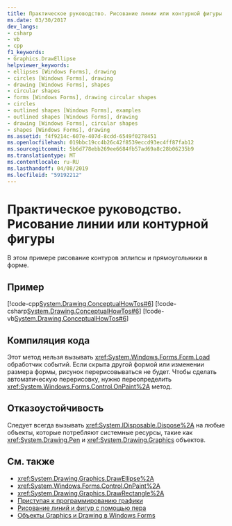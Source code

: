```yaml
---
title: Практическое руководство. Рисование линии или контурной фигуры
ms.date: 03/30/2017
dev_langs:
- csharp
- vb
- cpp
f1_keywords:
- Graphics.DrawEllipse
helpviewer_keywords:
- ellipses [Windows Forms], drawing
- circles [Windows Forms], drawing
- drawing [Windows Forms], shapes
- circular shapes
- forms [Windows Forms], drawing circular shapes
- circles
- outlined shapes [Windows Forms], examples
- outlined shapes [Windows Forms], drawing
- drawing [Windows Forms], circular shapes
- shapes [Windows Forms], drawing
ms.assetid: f4f9214c-607e-407d-8cdd-6549f0278451
ms.openlocfilehash: 019bbc19cc4b26c42f8539eccd93ec4ff87fab12
ms.sourcegitcommit: 5b6d778ebb269ee6684fb57ad69a8c28b06235b9
ms.translationtype: MT
ms.contentlocale: ru-RU
ms.lasthandoff: 04/08/2019
ms.locfileid: "59192212"
---
```

# <a name="how-to-draw-an-outlined-shape"></a>Практическое руководство. Рисование линии или контурной фигуры
В этом примере рисование контуров эллипсы и прямоугольники в форме.  
  
## <a name="example"></a>Пример  
 [!code-cpp[System.Drawing.ConceptualHowTos#6](~/samples/snippets/cpp/VS_Snippets_Winforms/System.Drawing.ConceptualHowTos/cpp/form1.cpp#6)]
 [!code-csharp[System.Drawing.ConceptualHowTos#6](~/samples/snippets/csharp/VS_Snippets_Winforms/System.Drawing.ConceptualHowTos/CS/form1.cs#6)]
 [!code-vb[System.Drawing.ConceptualHowTos#6](~/samples/snippets/visualbasic/VS_Snippets_Winforms/System.Drawing.ConceptualHowTos/VB/form1.vb#6)]  
  
## <a name="compiling-the-code"></a>Компиляция кода  
 Этот метод нельзя вызывать <xref:System.Windows.Forms.Form.Load> обработчик событий. Если скрыта другой формой или изменении размера формы, рисунок перерисовываться не будет. Чтобы сделать автоматическую перерисовку, нужно переопределить <xref:System.Windows.Forms.Control.OnPaint%2A> метод.  
  
## <a name="robust-programming"></a>Отказоустойчивость  
 Следует всегда вызывать <xref:System.IDisposable.Dispose%2A> на любые объекты, которые потребляют системные ресурсы, такие как <xref:System.Drawing.Pen> и <xref:System.Drawing.Graphics> объектов.  
  
## <a name="see-also"></a>См. также

- <xref:System.Drawing.Graphics.DrawEllipse%2A>
- <xref:System.Windows.Forms.Control.OnPaint%2A>
- <xref:System.Drawing.Graphics.DrawRectangle%2A>
- [Приступая к программированию графики](getting-started-with-graphics-programming.md)
- [Рисование линий и фигур с помощью пера](using-a-pen-to-draw-lines-and-shapes.md)
- [Объекты Graphics и Drawing в Windows Forms](graphics-and-drawing-in-windows-forms.md)
